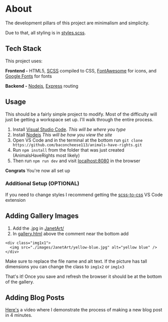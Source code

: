 # About

The development pillars of this project are minimalism and simplicity.

Due to that, all  styling is in [styles.scss](public/css/styles.scss).


## Tech Stack

This project uses:

**Frontend -** HTML5, [SCSS](https://sass-lang.com/documentation/syntax) compiled to CSS, [FontAwesome](https://fontawesome.com/icons?d=gallery) for icons, and [Google Fonts](https://fonts.google.com/) for fonts

**Backend -** [Nodejs](https://nodejs.org/en/), [Express](https://expressjs.com/) routing


## Usage

This should be a fairly simple project to modify. Most of the difficulty will just be getting a workspace set up. I'll walk through the entire process.

1. Install [Visual Studio Code](https://code.visualstudio.com/). *This will be where you type*
2. Install [Nodejs](https://nodejs.org/en/) *This will be how you view the site*
3. Open VS Code and in the terminal at the bottom run `git clone https://github.com/baconcheese113/animals-have-rights.git`
4. Run `npm install` from the folder that was just created (AnimalsHaveRights most likely)
5. Then run `npm run dev` and visit [localhost:8080](http://localhost:8080) in the browser

**Congrats** You're now all set up

### Additional Setup (OPTIONAL)

If you need to change styles I recommend getting the [scss-to-css](https://marketplace.visualstudio.com/items?itemName=yutent.scss-to-css) VS Code extension


## Adding Gallery Images

1. Add the .jpg in [JanetArt/](public/images/JanetArt/)
2. In [gallery.html](public/gallery.html) above the comment near the bottom add
```
<div class="img1x1">
  <img src="./images/JanetArt/yellow-blue.jpg" alt="yellow blue" />
</div>
```
Make sure to replace the file name and alt text. If the picture has tall dimensions you can change the class to `img1x2` or `img1x3`

That's it! Once you save and refresh the browser it should be at the bottom of the gallery.


## Adding Blog Posts

[Here's](http://recordit.co/ptjAn8NsL3) a video where I demonstrate the process of making a new blog post in 4 minutes.